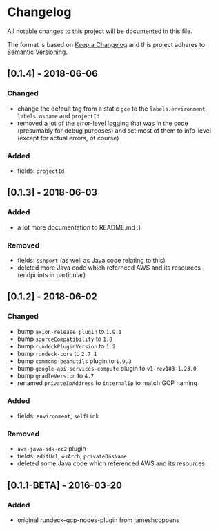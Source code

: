# Changelog
All notable changes to this project will be documented in this file.

The format is based on [Keep a Changelog](http://keepachangelog.com/en/1.0.0/)
and this project adheres to [Semantic Versioning](http://semver.org/spec/v2.0.0.html).

## [0.1.4] - 2018-06-06
### Changed
- change the default tag from a static `gce` to the `labels.environment`, `labels.osname` and `projectId`
- removed a lot of the error-level logging that was in the code (presumably for debug purposes) and set most of them to info-level (except for actual errors, of course)
### Added
- fields: `projectId`

## [0.1.3] - 2018-06-03
### Added
- a lot more documentation to README.md :)
### Removed
- fields: `sshport` (as well as Java code relating to this)
- deleted more Java code which refernced AWS and its resources (endpoints in particular)

## [0.1.2] - 2018-06-02
### Changed
- bump `axion-release plugin` to `1.9.1`
- bump `sourceCompatibility` to `1.8`
- bump `rundeckPluginVersion` to `1.2`
- bump `rundeck-core` to `2.7.1`
- bump `commons-beanutils` plugin to `1.9.3`
- bump `google-api-services-compute` plugin to `v1-rev183-1.23.0`
- bump `gradleVersion` to `4.7`
- renamed `privateIpAddress` to `internalIp` to match GCP naming
### Added
- fields: `environment`, `selfLink`
### Removed
- `aws-java-sdk-ec2` plugin
- fields: `editUrl`, `osArch`, `privateDnsName`
- deleted some Java code which referenced AWS and its resources

## [0.1.1-BETA] - 2016-03-20
### Added
- original rundeck-gcp-nodes-plugin from jameshcoppens

